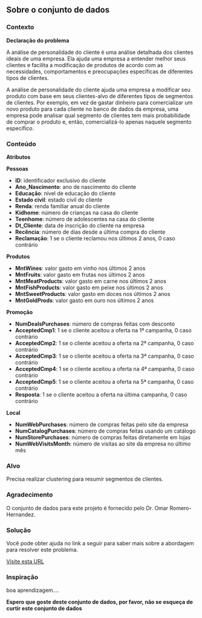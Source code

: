 ## **Sobre o conjunto de dados**

### **Contexto**

**Declaração do problema**

A análise de personalidade do cliente é uma análise detalhada dos clientes ideais de uma empresa. Ela ajuda uma empresa a entender melhor seus clientes e facilita a modificação de produtos de acordo com as necessidades, comportamentos e preocupações específicas de diferentes tipos de clientes.

A análise de personalidade do cliente ajuda uma empresa a modificar seu produto com base em seus clientes-alvo de diferentes tipos de segmentos de clientes. Por exemplo, em vez de gastar dinheiro para comercializar um novo produto para cada cliente no banco de dados da empresa, uma empresa pode analisar qual segmento de clientes tem mais probabilidade de comprar o produto e, então, comercializá-lo apenas naquele segmento específico.

### **Conteúdo**

**Atributos**

**Pessoas**

- **ID**: identificador exclusivo do cliente
- **Ano_Nascimento**: ano de nascimento do cliente
- **Educação**: nível de educação do cliente
- **Estado civil**: estado civil do cliente
- **Renda**: renda familiar anual do cliente
- **Kidhome**: número de crianças na casa do cliente
- **Teenhome**: número de adolescentes na casa do cliente
- **Dt_Cliente**: data de inscrição do cliente na empresa
- **Recência**: número de dias desde a última compra do cliente
- **Reclamação**: 1 se o cliente reclamou nos últimos 2 anos, 0 caso contrário

**Produtos**

- **MntWines**: valor gasto em vinho nos últimos 2 anos
- **MntFruits**: valor gasto em frutas nos últimos 2 anos
- **MntMeatProducts**: valor gasto em carne nos últimos 2 anos
- **MntFishProducts**: valor gasto em peixe nos últimos 2 anos
- **MntSweetProducts**: valor gasto em doces nos últimos 2 anos
- **MntGoldProds**: valor gasto em ouro nos últimos 2 anos

**Promoção**

- **NumDealsPurchases**: número de compras feitas com desconto
- **AcceptedCmp1**: 1 se o cliente aceitou a oferta na 1ª campanha, 0 caso contrário
- **AcceptedCmp2**: 1 se o cliente aceitou a oferta na 2ª campanha, 0 caso contrário
- **AcceptedCmp3**: 1 se o cliente aceitou a oferta na 3ª campanha, 0 caso contrário
- **AcceptedCmp4**: 1 se o cliente aceitou a oferta na 4ª campanha, 0 caso contrário
- **AcceptedCmp5**: 1 se o cliente aceitou a oferta na 5ª campanha, 0 caso contrário
- **Resposta**: 1 se o cliente aceitou a oferta na última campanha, 0 caso contrário

**Local**

- **NumWebPurchases**: número de compras feitas pelo site da empresa
- **NumCatalogPurchases**: número de compras feitas usando um catálogo
- **NumStorePurchases**: número de compras feitas diretamente em lojas
- **NumWebVisitsMonth**: número de visitas ao site da empresa no último mês

### **Alvo**

Precisa realizar clustering para resumir segmentos de clientes.

### **Agradecimento**

O conjunto de dados para este projeto é fornecido pelo Dr. Omar Romero-Hernandez.

### **Solução**

Você pode obter ajuda no link a seguir para saber mais sobre a abordagem para resolver este problema.

[Visite esta URL](https://thecleverprogrammer.com/2021/02/08/customer-personality-analysis-with-python/)

### **Inspiração**

boa aprendizagem….

**Espero que goste deste conjunto de dados, por favor, não se esqueça de curtir este conjunto de dados**